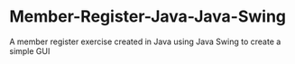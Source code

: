 # Member-Register-Java-Java-Swing
A member register exercise created in Java using Java Swing to create a simple GUI
